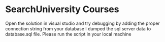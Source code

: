 # SearchUniversity Courses
Open the solution in visual studio and try debugging by adding the proper connection string from your database
I dumped the sql server data to database.sql file. Please run the script in your local machine
